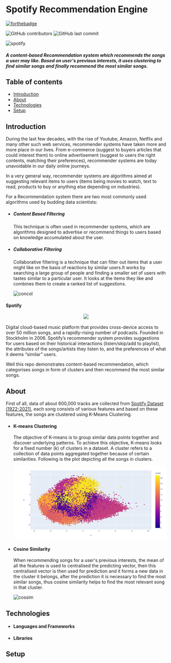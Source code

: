 # Spotify Recommendation Engine

[![forthebadge](https://forthebadge.com/images/badges/made-with-python.svg)](https://forthebadge.com)

![GitHub contributors](https://img.shields.io/github/contributors/pradyyadav/Spotify-Recommendation-Engine)    ![GitHub last commit](https://img.shields.io/github/last-commit/pradyyadav/Spotify-Recommendation-Engine)

![spotify](https://storage.googleapis.com/pr-newsroom-wp/1/2020/03/Header.png)

##### A content-based Recommendation system which recommends the songs a user may like. Based on user's previous interests, it uses clustering to find similar songs and finally recommend the most similar songs.


## Table of contents
- [Introduction]()
- [About]()
- [Technologies]()
- [Setup]()

## Introduction
During the last few decades, with the rise of Youtube, Amazon, Netflix and many other such web services, recommender systems have taken more and more place in our lives. From e-commerce (suggest to buyers articles that could interest them) to online advertisement (suggest to users the right contents, matching their preferences), recommender systems are today unavoidable in our daily online journeys.

In a very general way, recommender systems are algorithms aimed at suggesting relevant items to users (items being movies to watch, text to read, products to buy or anything else depending on industries).

For a Recommendation system there are two most commonly used algorithms used by budding data scientists:
- ##### Content Based FIltering
    
    This technique is often used in recommender systems, which are algorithms designed to advertise or recommend things to users based on knowledge accumulated about the user.
- ##### Collaborative Filtering
    Collaborative filtering is a technique that can filter out items that a user might like on the basis of reactions by similar users.It works by searching a large group of people and finding a smaller set of users with tastes similar to a particular user. It looks at the items they like and combines them to create a ranked list of suggestions.

    ![concol](https://userscontent2.emaze.com/images/33a3dfc3-ee4e-4e6c-b5f0-35bf1635bc72/decf302dc639e1593fc56f205d074de1.png) 


#### Spotify
   
   <p align="center"><img src = "https://img.icons8.com/plasticine/2x/spotify.png"</p>

Digital cloud-based music platform that provides cross-device access to over 50 million songs, and a rapidly-rising number of podcasts. Founded in Stockholm in 2006. Spotify’s recommender system provides suggestions for users based on their historical interactions (listen/skip/add to playlist), the attributes of the songs/artists they listen to, and the preferences of what it deems “similar” users.

Well this repo demonstrates content-based recommendation, which categorises songs in form of clusters and then recommend the most similar songs.
## About
First of all, data of about 600,000 tracks are collected from [Spotify Dataset (1922-2021)](https://www.kaggle.com/yamaerenay/spotify-dataset-19212020-160k-tracks), each song consists of various features and based on these features, the songs are clustered using K-Means Clustering.
- #### K-means Clustering

    The objective of K-means is to group similar data points together and discover underlying patterns. To achieve this objective, K-means looks for a fixed number (k) of clusters in a dataset. A cluster refers to a collection of data points aggregated together because of certain similarities. Following is the plot depicting all the songs in clusters.
    
    ![cluster](https://github.com/pradyyadav/Images/blob/main/cluster.png?raw=true)
    
- #### Cosine Similarity 

    When recommending songs for a user's previous interests, the mean of all the features is used to centralised the predicting vector, then this centralised vector is then used for prediction and it forms a new data in the cluster it belongs, after the prediction it is necessary to find the most similar songs, thus cosine similarity helps to find the most relevant song in that cluster.
    
    ![cossim](https://datascience-enthusiast.com/figures/cosine_sim.png)
## Technologies

- #### Languages and Frameworks
- #### Libraries

## Setup
